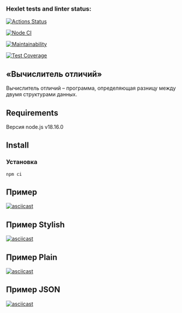 ### Hexlet tests and linter status:
[![Actions Status](https://github.com/applepeachmemo/frontend-project-46/workflows/hexlet-check/badge.svg)](https://github.com/applepeachmemo/frontend-project-46/actions)

[![Node CI](https://github.com/applepeachmemo/frontend-project-46/actions/workflows/nodejs.yml/badge.svg)](https://github.com/applepeachmemo/frontend-project-46/actions)

[![Maintainability](https://api.codeclimate.com/v1/badges/48a7bd81978d8f018192/maintainability)](https://codeclimate.com/github/applepeachmemo/frontend-project-46/maintainability)

[![Test Coverage](https://api.codeclimate.com/v1/badges/48a7bd81978d8f018192/test_coverage)](https://codeclimate.com/github/applepeachmemo/frontend-project-46/test_coverage)



## «Вычислитель отличий»
Вычислитель отличий – программа, определяющая разницу между двумя структурами данных.

## Requirements

Версия node.js v18.16.0

## Install

### Установка
```
npm ci
```

## Пример

[![asciicast](https://asciinema.org/a/nufWfjBflSGpxKCQH7G2o7UME.svg)](https://asciinema.org/a/nufWfjBflSGpxKCQH7G2o7UME)

## Пример Stylish
[![asciicast](https://asciinema.org/a/597556.svg)](https://asciinema.org/a/597556)


## Пример Plain
[![asciicast](https://asciinema.org/a/597558.svg)](https://asciinema.org/a/597558)


## Пример JSON

[![asciicast](https://asciinema.org/a/597559.svg)](https://asciinema.org/a/597559)